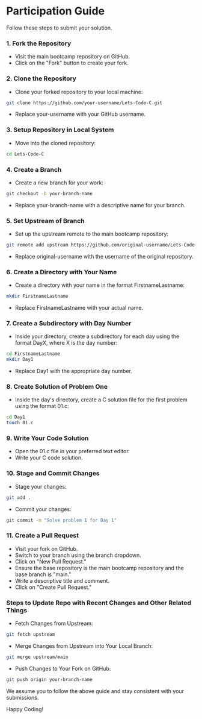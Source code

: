 # Participation Guide
Follow these steps to submit your solution.

### 1. Fork the Repository
- Visit the main bootcamp repository on GitHub.
- Click on the "Fork" button to create your fork.
  
### 2. Clone the Repository
- Clone your forked repository to your local machine:
  
```bash
git clone https://github.com/your-username/Lets-Code-C.git
```

- Replace your-username with your GitHub username.
  
### 3. Setup Repository in Local System
- Move into the cloned repository:
  
```bash
cd Lets-Code-C
```

### 4. Create a Branch
- Create a new branch for your work:
  
```bash
git checkout -b your-branch-name
```

- Replace your-branch-name with a descriptive name for your branch.
  
### 5. Set Upstream of Branch
- Set up the upstream remote to the main bootcamp repository:
  
```bash
git remote add upstream https://github.com/original-username/Lets-Code-C.git
```

- Replace original-username with the username of the original repository.
  
### 6. Create a Directory with Your Name
- Create a directory with your name in the format FirstnameLastname:
  
```bash
mkdir FirstnameLastname
```

- Replace FirstnameLastname with your actual name.
  
### 7. Create a Subdirectory with Day Number
- Inside your directory, create a subdirectory for each day using the format DayX, where X is the day number:
  
```bash
cd FirstnameLastname
mkdir Day1
```

- Replace Day1 with the appropriate day number.

### 8. Create Solution of Problem One
- Inside the day's directory, create a C solution file for the first problem using the format 01.c:
  
```bash
cd Day1
touch 01.c
```

### 9. Write Your Code Solution
- Open the 01.c file in your preferred text editor.
- Write your C code solution.

### 10. Stage and Commit Changes
- Stage your changes:

```bash
git add .
```

- Commit your changes:

```bash
git commit -m "Solve problem 1 for Day 1"
```

### 11. Create a Pull Request
- Visit your fork on GitHub.
- Switch to your branch using the branch dropdown.
- Click on "New Pull Request."
- Ensure the base repository is the main bootcamp repository and the base branch is "main."
- Write a descriptive title and comment.
- Click on "Create Pull Request."

### Steps to Update Repo with Recent Changes and Other Related Things

- Fetch Changes from Upstream:

```bash
git fetch upstream
```

- Merge Changes from Upstream into Your Local Branch:

```bash
git merge upstream/main
```

- Push Changes to Your Fork on GitHub:
```bash
git push origin your-branch-name
```

We assume you to follow the above guide and stay consistent with your submissions.

Happy Coding!

